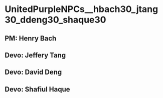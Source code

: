 # UnitedPurpleNPCs__hbach30_jtang30_ddeng30_shaque30
## PM: Henry Bach
## Devo: Jeffery Tang
## Devo: David Deng
## Devo: Shafiul Haque

